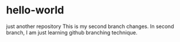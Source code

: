 # hello-world
just another repository
This is my second branch changes.
In second branch, I am just learning github branching technique.

